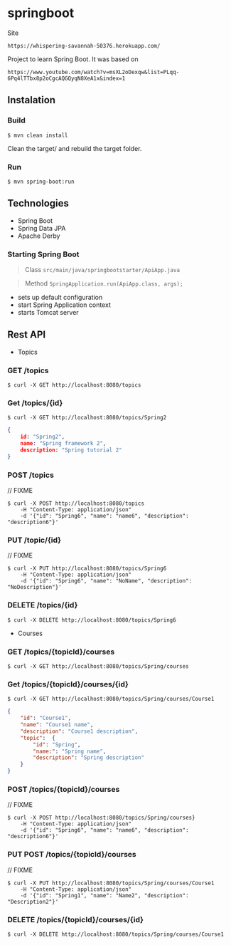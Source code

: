 # springboot

Site

``` https://whispering-savannah-50376.herokuapp.com/ ```

Project to learn Spring Boot.
It was based on 

```https://www.youtube.com/watch?v=msXL2oDexqw&list=PLqq-6Pq4lTTbx8p2oCgcAQGQyqN8XeA1x&index=1```

## Instalation

### Build
``` $ mvn clean install ```


Clean the target/ and rebuild the target folder.

### Run
``` $ mvn spring-boot:run ```

## Technologies

- Spring Boot
- Spring Data JPA
- Apache Derby

### Starting Spring Boot
> Class ```src/main/java/springbootstarter/ApiApp.java```

>Method ```SpringApplication.run(ApiApp.class, args); ``` 

- sets up default configuration
- start Spring Application context
- starts Tomcat server


## Rest API

- Topics

### GET /topics
 
```$ curl -X GET http://localhost:8080/topics ```

### Get /topics/{id}

```$ curl -X GET http://localhost:8080/topics/Spring2 ```

```json
{
    id: "Spring2", 
    name: "Spring framework 2", 
    description: "Spring tutorial 2"
} 
```


### POST /topics
// FIXME
```console
$ curl -X POST http://localhost:8080/topics  
    -H "Content-Type: application/json" 
    -d '{"id": "Spring6", "name": "name6", "description": "description6"}' 
```

### PUT /topic/{id}
// FIXME
```console
$ curl -X PUT http://localhost:8080/topics/Spring6  
    -H "Content-Type: application/json" 
    -d '{"id": "Spring6", "name": "NoName", "description": "NoDescription"}' 
```

### DELETE /topics/{id}
 
```$ curl -X DELETE http://localhost:8080/topics/Spring6 ```



- Courses

### GET /topics/{topicId}/courses
 
```$ curl -X GET http://localhost:8080/topics/Spring/courses ```

### Get /topics/{topicId}/courses/{id}

```$ curl -X GET http://localhost:8080/topics/Spring/courses/Course1 ```

```json
{
    "id": "Course1", 
    "name": "Course1 name", 
    "description": "Course1 description",
    "topic":  {
        "id": "Spring",
        "name:": "Spring name",
        "description": "Spring description"
    } 
} 
```

### POST /topics/{topicId}/courses
// FIXME
```console
$ curl -X POST http://localhost:8080/topics/Spring/courses}  
    -H "Content-Type: application/json" 
    -d '{"id": "Spring6", "name": "name6", "description": "description6"}' 
```

### PUT POST /topics/{topicId}/courses
// FIXME
```console
$ curl -X PUT http://localhost:8080/topics/Spring/courses/Course1  
    -H "Content-Type: application/json" 
    -d '{"id": "Spring1", "name": "Name2", "description": "Description2"}' 
```

### DELETE /topics/{topicId}/courses/{id}
 
```$ curl -X DELETE http://localhost:8080/topics/Spring/courses/Course1 ```